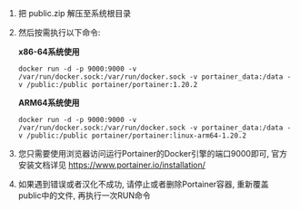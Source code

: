 1. 把 public.zip 解压至系统根目录 

2. 然后按需执行以下命令:

    **x86-64系统使用**
     ```docker volume create portainer_data
     docker run -d -p 9000:9000 -v /var/run/docker.sock:/var/run/docker.sock -v portainer_data:/data -v /public:/public portainer/portainer:1.20.2
     ```
      
    **ARM64系统使用**
     ```docker volume create portainer_data
     docker run -d -p 9000:9000 -v /var/run/docker.sock:/var/run/docker.sock -v portainer_data:/data -v /public:/public portainer/portainer:linux-arm64-1.20.2
     ```

3. 您只需要使用浏览器访问运行Portainer的Docker引擎的端口9000即可, 官方安装文档详见 https://www.portainer.io/installation/

4. 如果遇到错误或者汉化不成功, 请停止或者删除Portainer容器, 重新覆盖public中的文件, 再执行一次RUN命令
